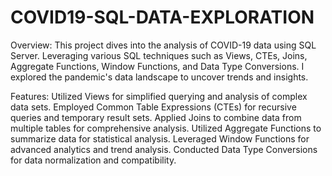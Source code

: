 # COVID19-SQL-DATA-EXPLORATION 
Overview:
This project dives into the analysis of COVID-19 data using SQL Server. 
Leveraging various SQL techniques such as Views, CTEs, Joins, Aggregate Functions, Window Functions, and Data Type Conversions.
I explored the pandemic's data landscape to uncover trends and insights.

Features:
Utilized Views for simplified querying and analysis of complex data sets.
Employed Common Table Expressions (CTEs) for recursive queries and temporary result sets.
Applied Joins to combine data from multiple tables for comprehensive analysis.
Utilized Aggregate Functions to summarize data for statistical analysis.
Leveraged Window Functions for advanced analytics and trend analysis.
Conducted Data Type Conversions for data normalization and compatibility.
